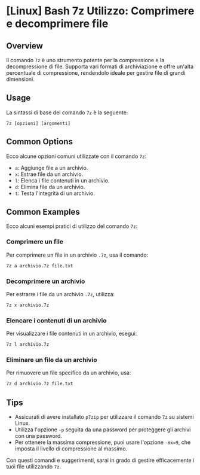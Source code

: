 # [Linux] Bash 7z Utilizzo: Comprimere e decomprimere file

## Overview
Il comando `7z` è uno strumento potente per la compressione e la decompressione di file. Supporta vari formati di archiviazione e offre un'alta percentuale di compressione, rendendolo ideale per gestire file di grandi dimensioni.

## Usage
La sintassi di base del comando `7z` è la seguente:

```
7z [opzioni] [argomenti]
```

## Common Options
Ecco alcune opzioni comuni utilizzate con il comando `7z`:

- `a`: Aggiunge file a un archivio.
- `x`: Estrae file da un archivio.
- `l`: Elenca i file contenuti in un archivio.
- `d`: Elimina file da un archivio.
- `t`: Testa l'integrità di un archivio.

## Common Examples
Ecco alcuni esempi pratici di utilizzo del comando `7z`:

### Comprimere un file
Per comprimere un file in un archivio `.7z`, usa il comando:

```bash
7z a archivio.7z file.txt
```

### Decomprimere un archivio
Per estrarre i file da un archivio `.7z`, utilizza:

```bash
7z x archivio.7z
```

### Elencare i contenuti di un archivio
Per visualizzare i file contenuti in un archivio, esegui:

```bash
7z l archivio.7z
```

### Eliminare un file da un archivio
Per rimuovere un file specifico da un archivio, usa:

```bash
7z d archivio.7z file.txt
```

## Tips
- Assicurati di avere installato `p7zip` per utilizzare il comando `7z` su sistemi Linux.
- Utilizza l'opzione `-p` seguita da una password per proteggere gli archivi con una password.
- Per ottenere la massima compressione, puoi usare l'opzione `-mx=9`, che imposta il livello di compressione al massimo.

Con questi comandi e suggerimenti, sarai in grado di gestire efficacemente i tuoi file utilizzando `7z`.